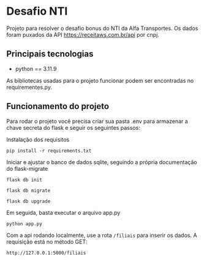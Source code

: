 # Desafio NTI

Projeto para resolver o desafio bonus do NTI da Alfa Transportes. Os dados foram puxados da API https://receitaws.com.br/api por cnpj.

## Principais tecnologias

- python == 3.11.9

As bibliotecas usadas para o projeto funcionar podem ser encontradas no requirementes.py.

## Funcionamento do projeto

Para rodar o projeto você precisa criar sua pasta .env para armazenar a chave secreta do flask e seguir os seguintes passos:

Instalação dos requisitos

`pip install -r requirements.txt`

Iniciar e ajustar o banco de dados sqlite, seguindo a própria documentação do flask-migrate

```
flask db init

flask db migrate

flask db upgrade
```
Em seguida, basta executar o arquivo app.py

`python app.py`

Com a api rodando localmente, use a rota `/filiais` para inserir os dados. A requisição está no método GET:

`http://127.0.0.1:5000/filiais`
